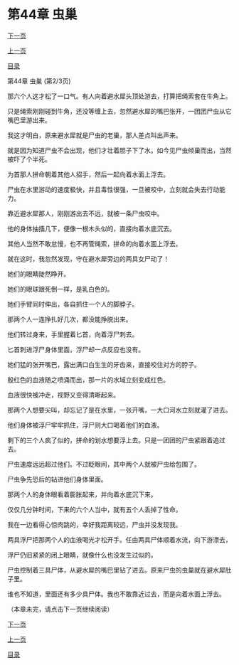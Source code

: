<h1>第44章   虫巢</h1>
            <div><p><a href="./131_%E7%AC%AC44%E7%AB%A0_%E8%99%AB%E5%B7%A2.md">下一页</a></p><p><a href="./129_%E7%AC%AC44%E7%AB%A0_%E8%99%AB%E5%B7%A2.md">上一页</a></p><p><a href="../">目录</a></p></div>
            <div><p>第44章   虫巢 (第2/3页)</p><p>那六个人这才松了一口气。有人向着避水犀头顶处游去，打算把绳索套在牛角上。</p><p>只是绳索刚刚碰到牛角，还没等缠上去，忽然避水犀的嘴巴张开，一团团尸虫从它嘴巴里游出来。</p><p>我这才明白，原来避水犀就是尸虫的老巢，那人差点叫出声来。</p><p>就是因为知道尸虫不会出现，他们才壮着胆子下了水。如今见尸虫倾巢而出，当然被吓了个半死。</p><p>为首那人拼命朝着其他人招手，然后一起向着水面上浮去。</p><p>尸虫在水里游动的速度极快，并且毒性很强，一旦被咬中，立刻就会失去行动能力。</p><p>靠近避水犀那人，刚刚游出去不远，就被一条尸虫咬中。</p><p>他的身体抽搐几下，便像一根木头似的，直接向着水底沉去。</p><p>其他人当然不敢怠慢，也不再管绳索，拼命的向着水面上浮去。</p><p>就在这时，我忽然发现，守在避水犀旁边的两具女尸动了！</p><p>她们的眼睛陡然睁开。</p><p>她们的眼球跟死倒一样，是乳白色的。</p><p>她们手臂同时伸出，各自抓住一个人的脚脖子。</p><p>那两个人一连挣扎好几次，都没能挣脱出来。</p><p>他们转过身来，手里握着匕首，向着浮尸刺去。</p><p>匕首刺进浮尸身体里面，浮尸却一点反应也没有。</p><p>她们猛的张开嘴巴，露出满口白生生的牙齿来，直接咬住对方的脖子。</p><p>殷红色的血液随之喷涌而出，那一片的水域立刻变成红色。</p><p>血液很快被冲走，视野又变得清晰起来。</p><p>那两个人想要尖叫，却忘记了是在水里，一张开嘴，一大口河水立刻就灌了进去。</p><p>他们身体被浮尸牢牢抓住，浮尸则大口喝着他们的血液。</p><p>剩下的三个人疯了似的，拼命的划水想要浮上去。只是一团团的尸虫紧跟着追过去。</p><p>尸虫速度远远超过他们。不过眨眼间，其中两个人就被尸虫给包围了。</p><p>尸虫争先恐后的钻进他们身体里面。</p><p>那两个人的身体眼看着膨胀起来，并向着水底沉下来。</p><p>仅仅几分钟时间，下来的六个人当中，就有五个人丢掉了性命。</p><p>我在一边看得心惊肉跳的，幸好我距离较远，尸虫并没发现我。</p><p>两具浮尸把那两个人的血液喝光才松开手。任由两具尸体顺着水流，向下游漂去，</p><p>浮尸仍旧紧紧的闭上眼睛，就像什么也没发生过似的。</p><p>尸虫控制着三具尸体，从避水犀的嘴巴里钻了进去。原来尸虫的虫巢就在避水犀肚子里。</p><p>谁也不知道，里面还有多少具尸体。我也不敢靠近过去，而是向着水面上浮去。</p><p>（本章未完，请点击下一页继续阅读）</p></div>
            <div><p><a href="./131_%E7%AC%AC44%E7%AB%A0_%E8%99%AB%E5%B7%A2.md">下一页</a></p><p><a href="./129_%E7%AC%AC44%E7%AB%A0_%E8%99%AB%E5%B7%A2.md">上一页</a></p><p><a href="../">目录</a></p></div>
